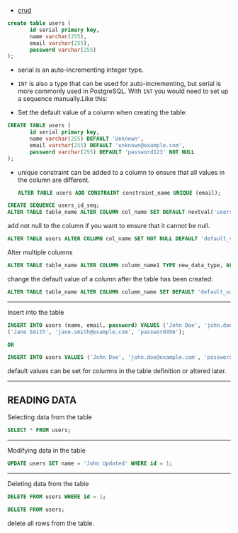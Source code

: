 - [crud](https://youtu.be/cnzka7kF5Zk?si=2vUGlr8IBdf3BhrJ&t=2127)

```sql
create table users (
       id serial primary key,
       name varchar(255),
       email varchar(255),
       password varchar(255)
);
```

- serial is an auto-incrementing integer type.
- `INT` is also a type that can be used for auto-incrementing, but serial is more commonly used in PostgreSQL. With `INT` you would need to set up a sequence manually.Like this:

- Set the default value of a column when creating the table:
```sql
CREATE TABLE users (
       id serial primary key,
       name varchar(255) DEFAULT 'Unknown',
       email varchar(255) DEFAULT 'unknown@example.com',
       password varchar(255) DEFAULT 'password123' NOT NULL
);
```

- unique constraint can be added to a column to ensure that all values in the column are different.

    ```sql
    ALTER TABLE users ADD CONSTRAINT constraint_name UNIQUE (email);
    ```


```sql
CREATE SEQUENCE users_id_seq;
ALTER TABLE table_name ALTER COLUMN col_name SET DEFAULT nextval('users_id_seq');
```

add not null to the column if you want to ensure that it cannot be null.

```sql
ALTER TABLE users ALTER COLUMN col_name SET NOT NULL DEFAULT 'default_value';
```

Alter multiple columns
```sql 
ALTER TABLE table_name ALTER COLUMN column_name1 TYPE new_data_type, ALTER COLUMN column_name2 TYPE new_data_type;
```
change the default value of a column after the table has been created:
```sql
ALTER TABLE table_name ALTER COLUMN column_name SET DEFAULT 'default_value';
```

--- 
Insert into the table

```sql
INSERT INTO users (name, email, password) VALUES ('John Doe', 'john.doe@example.com', 'password123'), 
('Jane Smith', 'jane.smith@example.com', 'password456');

OR

INSERT INTO users VALUES ('John Doe', 'john.doe@example.com', 'password123');
```
default values can be set for columns in the table definition or altered later.

---
## READING DATA

Selecting data from the table

```sql
SELECT * FROM users;
```

---
Modifying data in the table

```sql
UPDATE users SET name = 'John Updated' WHERE id = 1;
```

---
Deleting data from the table

```sql
DELETE FROM users WHERE id = 1;
```
```sql
DELETE FROM users;
```
delete all rows from the table.

